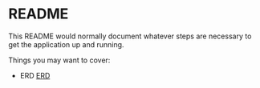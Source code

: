 # README

This README would normally document whatever steps are necessary to get the
application up and running.

Things you may want to cover:

* ERD
[ERD](ERD/Roleanding.jpg?raw=true "Roleanding ERD")